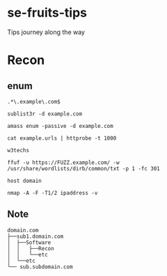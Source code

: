 # se-fruits-tips
Tips journey along the way

# Recon

## enum
```.*\.example\.com$```

```sublist3r -d example.com```

```amass enum -passive -d example.com```

```cat example.urls | httprobe -t 1000```

```w3techs```

```ffuf -u https://FUZZ.example.com/ -w /usr/share/wordlists/dirb/common/txt -p 1 -fc 301```

```host domain```

```nmap -A -F -T1/2 ipaddress -v```

## Note
```
domain.com
├──sub1.domain.com
│  ├──Software
│  │   ├──Recon
│  │   └──etc
│  └──etc
└── sub.subdomain.com
```
